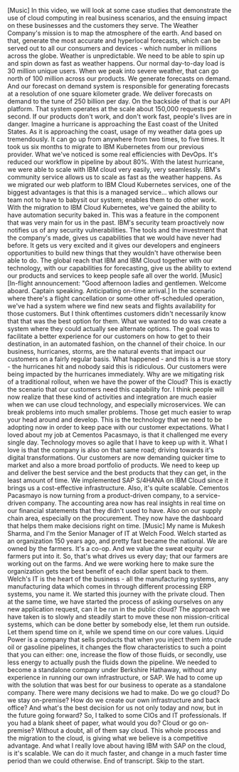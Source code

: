[Music]
In this video, we will look at some case
studies that demonstrate the use of
cloud computing in real business
scenarios, and the ensuing impact on
these businesses and the customers they
serve. The Weather Company's mission is
to map the atmosphere of the earth. And
based on that, generate the most accurate
and hyperlocal forecasts, which can be
served out to all our consumers and
devices - which number in millions across
the globe. Weather is unpredictable.
We need to be able to spin up and spin
down as fast as weather happens. Our
normal day-to-day load is 30 million
unique users. When we peak into
severe weather, that can go north of 100
million across our products. We
generate forecasts on demand. And our
forecast on demand system is responsible
for generating forecasts at a resolution
of one square kilometer grade. We deliver
forecasts on demand to the tune of 250
billion per day. On the backside of that
is our API platform. That system
operates at the scale about 150,000
requests per second. If our products
don't work, and don't work fast, people's
lives are in danger.
Imagine a hurricane is approaching the East
coast of the United States. As it is
approaching the coast, usage of my
weather data goes up tremendously. It can
go up from anywhere from two times, to
five times. It took us six months to
migrate to IBM Kubernetes from our
previous provider. What we've noticed
is some real efficiencies with DevOps.
It's reduced our workflow in pipeline
by about 80%. With the latest
hurricane, we were able to scale with IBM
cloud very easily, very seamlessly. IBM's
community service allows us to scale as
fast as the weather happens. As we
migrated our web platform to IBM
Cloud Kubernetes services, one of the
biggest advantages is that this is a
managed service... which allows our team
not to have to babysit our system;
enables them to do other work.
With the migration to IBM
Cloud Kubernetes, we've gained the
ability to have automation security
baked in. This was a feature in the
component that was very main for us in
the past.
IBM's security team proactively now
notifies us of any security
vulnerabilities. The tools and the
investment that the company's made, gives
us capabilities that we would have never
had before. It gets us very excited and
it gives our developers and engineers
opportunities to build new things that
they wouldn't have otherwise been able
to do. The global reach that IBM and IBM
Cloud together with our technology, with
our capabilities for forecasting, give us
the ability to extend our products and
services to keep people safe all over
the world.
[Music]
[In-flight announcement: "Good afternoon ladies
and gentlemen. Welcome aboard. Captain speaking.
Anticipating on-time arrival.]
In the scenario where there's a flight
cancellation or some other off-scheduled
operation, we've had a system where we
find new seats and flights availability
for those customers. But I think
oftentimes customers didn't necessarily
know that that was the best option for
them. What we wanted to do was create a
system where they could actually see
alternate options. The goal was to
facilitate a better experience for our
customers on how to get to their
destination, in an automated fashion, on
the channel of their choice. In our
business, hurricanes, storms, are the
natural events that impact our customers
on a fairly regular basis. What happened - and
this is a true story -
the hurricanes hit and nobody said this
is ridiculous. Our customers were being
impacted by the hurricanes immediately.
Why are we mitigating risk of a
traditional rollout, when we have the
power of the Cloud? This is exactly
the scenario that our customers need
this capability for. I think people will now
realize that these kind of activities
and integration are much easier when we
can use cloud technology, and especially
microservices. We can break problems
into much smaller problems. Those get
much easier to wrap your head around and
develop. This is the technology that we
need to be adopting now in order to keep
pace with our customer expectations.
What I loved about my job at Cementos
Pacasmayo, is that it challenged
me every single day. Technology moves so
agile that I have to keep up with it.
What I love is that the company is also
on that same road; driving towards
it's digital transformations. Our
customers are now demanding quicker time
to market and also a more broad
portfolio of products. We need to keep up
and deliver the best service and
the best products that they can get, in
the least amount of time. We implemented
SAP S/4HANA on IBM Cloud since it
brings us a cost-effective
infrastructure. Also, it's quite
scalable. Cementos Pacasmayo is now
turning from a product-driven company, to
a service-driven company. The accounting
area now has real insights in real time
on our financial statements that they didn't
used to have. Also on our supply
chain area, especially on the procurement.
They now have the dashboard that helps
them make decisions right on time.
[Music]
My name is Mukesh Sharma, and I'm the
Senior Manager of IT at Welch Food. Welch
started as an organization
150 years ago, and pretty fast
became the national. We are owned by the
farmers. It's a co-op. And we value the
sweat equity our farmers put into it. So,
that's what drives us every day; that our
farmers are working out on the farms.
And we were working here to make sure the
organization gets the best benefit of
each dollar spent back to them.
Welch's IT is the heart of the business -
all the manufacturing systems, any
manufacturing data which comes in
through different processing ERP systems,
you name it. We started this
journey with the private cloud. Then
at the same time, we have started the
process of asking ourselves on any new
application request, can it be run in the
public cloud? The approach we have taken
is to slowly and steadily start to move
these non mission-critical systems, which
can be done better by somebody else, let
them run outside. Let them spend time on
it, while we spend time on our core
values. Liquid Power is a company that
sells products that when you inject them
into crude oil or gasoline pipelines, it
changes the flow characteristics to such
a point that you can either: one, increase
the flow of those fluids, or secondly, use
less energy to actually push the fluids
down the pipeline. We needed to become a
standalone company under Berkshire
Hathaway, without any experience in
running our own infrastructure, or SAP.
We had to come up with the solution that
was best for our business to operate as
a standalone company. There were many
decisions we had to make. Do we go cloud?
Do we stay on-premise? How do we create
our own infrastructure and back office?
And what's the best decision for us not
only today and now, but in the future
going forward? So, I talked to some CIOs
and IT professionals. If you had a blank
sheet of paper, what would you do? Cloud
or go on-premise?
Without a doubt, all of them say
cloud. This whole process and the
migration to the cloud, is giving what we
believe is a competitive advantage. And
what I really love about having IBM with
SAP on the cloud, is it's scalable. We can
do it much faster, and change in a much
faster time period than we could
otherwise.
End of transcript. Skip to the start.
